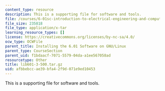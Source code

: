 ```yaml
---
content_type: resource
description: This is a supporting file for software and tools.
file: /courses/6-01sc-introduction-to-electrical-engineering-and-computer-science-i-spring-2011/afbbebccae39bfa42f9d071e9ed10453_lib601-3-500.tar.gz
file_size: 235818
file_type: application/x-tar
learning_resource_types: []
license: https://creativecommons.org/licenses/by-nc-sa/4.0/
ocw_type: OCWFile
parent_title: Installing the 6.01 Software on GNU/Linux
parent_type: CourseSection
parent_uid: f1bdaacf-7071-5579-04da-a1ee567058ad
resourcetype: Other
title: lib601-3-500.tar.gz
uid: afbbebcc-ae39-bfa4-2f9d-071e9ed10453
---
```

This is a supporting file for software and tools.